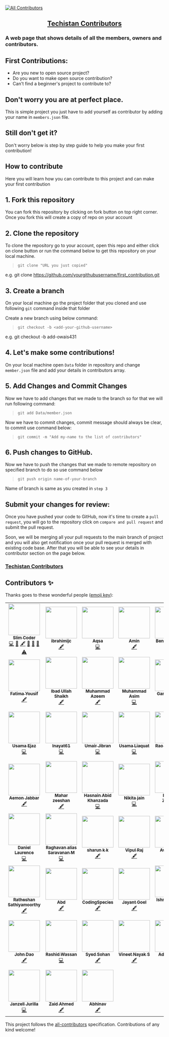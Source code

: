 
<!-- ALL-CONTRIBUTORS-BADGE:START - Do not remove or modify this section -->
[![All Contributors](https://img.shields.io/badge/all_contributors-52-orange.svg?style=flat-square)](#contributors-)
<!-- ALL-CONTRIBUTORS-BADGE:END -->
<h2 style="text-align: center;"> <a href="https://techistan-contributors.herokuapp.com/" target="_blank">Techistan Contributors</a></h2>

### A web page that shows details of all the members, owners and contributors.

## First Contributions:

- Are you new to open source project?
- Do you want to make open source contribution?
- Can't find a beginner's project to contribute to?

## Don't worry you are at perfect place.
This is simple project you just have to add yourself as contributor by adding your name in `members.json` file. 
## Still don't get it?
Don't worry below is step by step guide to help you make your first contribution!

## How to contribute

Here you will learn how you can contribute to this project and can make your first contribution

## 1. Fork this repository

You can fork this repository by clicking on fork button on top right corner. Once you fork this will create a copy of repo on your account 

## 2. Clone the repository

To clone the repository go to your account, open this repo and either click on clone button or run the command below to get this repository on your local machine.

> `git clone "URL you just copied"`

e.g. git clone https://github.com/yourgithubusername/first_contribution.git

## 3. Create a branch

On your local machine go the project folder that you cloned and use following `git` command inside that folder

Create a new branch using below command:

> `git checkout -b <add-your-github-username>`

e.g. git checkout -b add-owais431

## 4. Let's make some contributions!

On your local machine open `Data` folder in repository and change `member.json` file and add your details in contributors array.

## 5. Add Changes and Commit Changes

Now we have to add changes that we made to the branch so for that we will run following command:

> `git add Data/member.json`

Now we have to commit changes, commit message should always be clear, to commit use command below:

> `git commit -m "Add my-name to the list of contributors"`

## 6. Push changes to GitHub.

Now we have to push the changes that we made to remote repository on specified branch to do so use command below

> `git push origin name-of-your-branch`

Name of branch is same as you created in `step 3`

## Submit your changes for review:

Once you have pushed your code to GitHub, now it's time to create a `pull request`, you will go to the repository click on `compare and pull request` and submit the pull request.

Soon, we will be merging all your pull requests to the main branch of project and you will also get notification once your pull request is merged with existing code base. After that you will be able to see your details in contributor section on the page below.

### [Techistan Contributors]('https://techistan-contributors.herokuapp.com/')

## Contributors ✨

Thanks goes to these wonderful people ([emoji key](https://allcontributors.org/docs/en/emoji-key)):

<!-- ALL-CONTRIBUTORS-LIST:START - Do not remove or modify this section -->
<!-- prettier-ignore-start -->
<!-- markdownlint-disable -->
<table>
  <tr>
    <td align="center"><a href="http://slimcoder.wordpress.com"><img src="https://avatars.githubusercontent.com/u/28563357?v=4?s=100" width="100px;" alt=""/><br /><sub><b>Slim Coder</b></sub></a><br /><a href="https://github.com/devcreatives/first_contribution/commits?author=MRslimcoder" title="Code">💻</a> <a href="https://github.com/devcreatives/first_contribution/pulls?q=is%3Apr+reviewed-by%3AMRslimcoder" title="Reviewed Pull Requests">👀</a> <a href="#content-MRslimcoder" title="Content">🖋</a> <a href="https://github.com/devcreatives/first_contribution/issues?q=author%3AMRslimcoder" title="Bug reports">🐛</a> <a href="#data-MRslimcoder" title="Data">🔣</a> <a href="https://github.com/devcreatives/first_contribution/commits?author=MRslimcoder" title="Documentation">📖</a> <a href="https://github.com/devcreatives/first_contribution/commits?author=MRslimcoder" title="Tests">⚠️</a></td>
    <td align="center"><a href="https://github.com/ibrahimijc"><img src="https://avatars0.githubusercontent.com/u/33429696?v=4?s=100" width="100px;" alt=""/><br /><sub><b>ibrahimijc</b></sub></a><br /><a href="#content-ibrahimijc" title="Content">🖋</a></td>
    <td align="center"><a href="https://github.com/Aqsa48"><img src="https://avatars0.githubusercontent.com/u/21342218?v=4?s=100" width="100px;" alt=""/><br /><sub><b>Aqsa</b></sub></a><br /><a href="https://github.com/devcreatives/first_contribution/commits?author=aqsa48" title="Code">💻</a></td>
    <td align="center"><a href="https://www.upwork.com/fl/aminshoukat2"><img src="https://avatars2.githubusercontent.com/u/47177827?v=4?s=100" width="100px;" alt=""/><br /><sub><b>Amin</b></sub></a><br /><a href="#content-aminshoukat" title="Content">🖋</a></td>
    <td align="center"><a href="https://github.com/bacarpenter"><img src="https://avatars2.githubusercontent.com/u/61632829?v=4?s=100" width="100px;" alt=""/><br /><sub><b>Ben Carpenter</b></sub></a><br /><a href="https://github.com/devcreatives/first_contribution/commits?author=bacarpenter" title="Code">💻</a></td>
    <td align="center"><a href="https://about.me/mursalfk"><img src="https://avatars0.githubusercontent.com/u/36442744?v=4?s=100" width="100px;" alt=""/><br /><sub><b>Mursal Furqan</b></sub></a><br /><a href="#content-mursalfk" title="Content">🖋</a></td>
    <td align="center"><a href="https://github.com/siraiwaqarali"><img src="https://avatars1.githubusercontent.com/u/49365563?v=4?s=100" width="100px;" alt=""/><br /><sub><b>siraiwaqarali</b></sub></a><br /><a href="#content-siraiwaqarali" title="Content">🖋</a> <a href="https://github.com/devcreatives/first_contribution/commits?author=siraiwaqarali" title="Code">💻</a></td>
  </tr>
  <tr>
    <td align="center"><a href="https://github.com/FatimaYousif"><img src="https://avatars2.githubusercontent.com/u/49322171?v=4?s=100" width="100px;" alt=""/><br /><sub><b>Fatima Yousif</b></sub></a><br /><a href="#content-FatimaYousif" title="Content">🖋</a></td>
    <td align="center"><a href="http://www.linkedin.com/in/ibad-ullah-shaikh-ba4114169"><img src="https://avatars0.githubusercontent.com/u/45182517?v=4?s=100" width="100px;" alt=""/><br /><sub><b>Ibad Ullah Shaikh</b></sub></a><br /><a href="#content-ibadeeCodes" title="Content">🖋</a></td>
    <td align="center"><a href="https://github.com/AzeemSup"><img src="https://avatars1.githubusercontent.com/u/37941410?v=4?s=100" width="100px;" alt=""/><br /><sub><b>Muhammad Azeem</b></sub></a><br /><a href="#content-AzeemSup" title="Content">🖋</a></td>
    <td align="center"><a href="https://www.linkedin.com/in/asim-khaskheli/"><img src="https://avatars0.githubusercontent.com/u/46053827?v=4?s=100" width="100px;" alt=""/><br /><sub><b>Muhammad Asim</b></sub></a><br /><a href="https://github.com/devcreatives/first_contribution/commits?author=Asim-2000" title="Code">💻</a></td>
    <td align="center"><a href="http://garimasingh.netlify.app"><img src="https://avatars2.githubusercontent.com/u/44302373?v=4?s=100" width="100px;" alt=""/><br /><sub><b>Garima Singh</b></sub></a><br /><a href="https://github.com/devcreatives/first_contribution/commits?author=garimasingh128" title="Code">💻</a></td>
    <td align="center"><a href="https://kushal98.github.io/"><img src="https://avatars3.githubusercontent.com/u/26721689?v=4?s=100" width="100px;" alt=""/><br /><sub><b>Kushal Agrawal</b></sub></a><br /><a href="https://github.com/devcreatives/first_contribution/commits?author=kushal98" title="Code">💻</a></td>
    <td align="center"><a href="https://surajv311.github.io/"><img src="https://avatars0.githubusercontent.com/u/59371846?v=4?s=100" width="100px;" alt=""/><br /><sub><b>Suraj_v</b></sub></a><br /><a href="https://github.com/devcreatives/first_contribution/commits?author=Surajv311" title="Code">💻</a></td>
  </tr>
  <tr>
    <td align="center"><a href="https://github.com/UsamaEjaz0"><img src="https://avatars1.githubusercontent.com/u/45048065?v=4?s=100" width="100px;" alt=""/><br /><sub><b>Usama Ejaz</b></sub></a><br /><a href="https://github.com/devcreatives/first_contribution/commits?author=UsamaEjaz0" title="Code">💻</a></td>
    <td align="center"><a href="https://github.com/Inayat61"><img src="https://avatars2.githubusercontent.com/u/49411975?v=4?s=100" width="100px;" alt=""/><br /><sub><b>Inayat61</b></sub></a><br /><a href="https://github.com/devcreatives/first_contribution/commits?author=Inayat61" title="Code">💻</a></td>
    <td align="center"><a href="https://umairjibran.github.io/"><img src="https://avatars1.githubusercontent.com/u/43789374?v=4?s=100" width="100px;" alt=""/><br /><sub><b>Umair Jibran</b></sub></a><br /><a href="https://github.com/devcreatives/first_contribution/commits?author=UmairJibran" title="Code">💻</a></td>
    <td align="center"><a href="https://about.me/usamaliaquat"><img src="https://avatars0.githubusercontent.com/u/33973828?v=4?s=100" width="100px;" alt=""/><br /><sub><b>Usama Liaquat</b></sub></a><br /><a href="https://github.com/devcreatives/first_contribution/commits?author=Usamaliaquat123" title="Code">💻</a></td>
    <td align="center"><a href="https://www.fourcodex.com/"><img src="https://avatars1.githubusercontent.com/u/43249290?v=4?s=100" width="100px;" alt=""/><br /><sub><b>Rao Ubaidullah </b></sub></a><br /><a href="https://github.com/devcreatives/first_contribution/commits?author=ubaidrao" title="Code">💻</a></td>
    <td align="center"><a href="https://github.com/deolekarmayuresh"><img src="https://avatars1.githubusercontent.com/u/49904576?v=4?s=100" width="100px;" alt=""/><br /><sub><b>Mayuresh Deolekar</b></sub></a><br /><a href="https://github.com/devcreatives/first_contribution/commits?author=deolekarmayuresh" title="Code">💻</a></td>
    <td align="center"><a href="https://github.com/LaibaMemon"><img src="https://avatars3.githubusercontent.com/u/49434426?v=4?s=100" width="100px;" alt=""/><br /><sub><b>LaibaMemon</b></sub></a><br /><a href="https://github.com/devcreatives/first_contribution/commits?author=LaibaMemon" title="Code">💻</a></td>
  </tr>
  <tr>
    <td align="center"><a href="http://linkedin.com/in/aemon-jabbar-b833a11b1"><img src="https://avatars3.githubusercontent.com/u/49372579?v=4?s=100" width="100px;" alt=""/><br /><sub><b>Aemon Jabbar</b></sub></a><br /><a href="#content-Aemonjabbar" title="Content">🖋</a></td>
    <td align="center"><a href="https://github.com/zeeshanmahar007"><img src="https://avatars2.githubusercontent.com/u/50893618?v=4?s=100" width="100px;" alt=""/><br /><sub><b>Mahar zeeshan</b></sub></a><br /><a href="#content-zeeshanmahar007" title="Content">🖋</a></td>
    <td align="center"><a href="https://github.com/haniabidkz"><img src="https://avatars.githubusercontent.com/u/38761599?v=4?s=100" width="100px;" alt=""/><br /><sub><b>Hasnain Abid Khanzada</b></sub></a><br /><a href="https://github.com/devcreatives/first_contribution/commits?author=haniabidkz" title="Code">💻</a></td>
    <td align="center"><a href="https://github.com/nikita-jain-01"><img src="https://avatars.githubusercontent.com/u/72670446?v=4?s=100" width="100px;" alt=""/><br /><sub><b>Nikita jain</b></sub></a><br /><a href="https://github.com/devcreatives/first_contribution/commits?author=nikita-jain-01" title="Code">💻</a></td>
    <td align="center"><a href="https://github.com/pratikpz18"><img src="https://avatars.githubusercontent.com/u/67961996?v=4?s=100" width="100px;" alt=""/><br /><sub><b>Pratik S Zinjurde</b></sub></a><br /><a href="https://github.com/devcreatives/first_contribution/commits?author=pratikpz18" title="Code">💻</a></td>
    <td align="center"><a href="https://github.com/sharmas1ddharth"><img src="https://avatars.githubusercontent.com/u/57269591?v=4?s=100" width="100px;" alt=""/><br /><sub><b>Siddharth Sharma</b></sub></a><br /><a href="#content-sharmas1ddharth" title="Content">🖋</a></td>
    <td align="center"><a href="https://github.com/Severus-Matthew"><img src="https://avatars.githubusercontent.com/u/55323775?v=4?s=100" width="100px;" alt=""/><br /><sub><b>Manvi Jha</b></sub></a><br /><a href="#content-Severus-Matthew" title="Content">🖋</a></td>
  </tr>
  <tr>
    <td align="center"><a href="https://github.com/dlaurence269"><img src="https://avatars.githubusercontent.com/u/24442829?v=4?s=100" width="100px;" alt=""/><br /><sub><b>Daniel Laurence</b></sub></a><br /><a href="https://github.com/devcreatives/first_contribution/commits?author=dlaurence269" title="Code">💻</a></td>
    <td align="center"><a href="http://raghsonline.com/blog"><img src="https://avatars.githubusercontent.com/u/1222999?v=4?s=100" width="100px;" alt=""/><br /><sub><b>Raghavan alias Saravanan M</b></sub></a><br /><a href="https://github.com/devcreatives/first_contribution/commits?author=itsraghz" title="Code">💻</a></td>
    <td align="center"><a href="http://kksharun.in"><img src="https://avatars.githubusercontent.com/u/21285883?v=4?s=100" width="100px;" alt=""/><br /><sub><b>sharun k k</b></sub></a><br /><a href="#content-sharunspi" title="Content">🖋</a></td>
    <td align="center"><a href="https://github.com/VipulRaj-123"><img src="https://avatars.githubusercontent.com/u/57625616?v=4?s=100" width="100px;" alt=""/><br /><sub><b>Vipul Raj</b></sub></a><br /><a href="#content-VipulRaj-123" title="Content">🖋</a></td>
    <td align="center"><a href="https://github.com/AvidCoder101"><img src="https://avatars.githubusercontent.com/u/70807684?v=4?s=100" width="100px;" alt=""/><br /><sub><b>AvidCoder</b></sub></a><br /><a href="https://github.com/devcreatives/first_contribution/commits?author=AvidCoder101" title="Code">💻</a> <a href="#content-AvidCoder101" title="Content">🖋</a></td>
    <td align="center"><a href="http://shadowprince.vercel.app"><img src="https://avatars.githubusercontent.com/u/59025976?v=4?s=100" width="100px;" alt=""/><br /><sub><b>Sai Kishore</b></sub></a><br /><a href="#content-shadow-prince" title="Content">🖋</a></td>
    <td align="center"><a href="https://github.com/Alwaz"><img src="https://avatars.githubusercontent.com/u/49204941?v=4?s=100" width="100px;" alt=""/><br /><sub><b>Alwaz</b></sub></a><br /><a href="#content-Alwaz" title="Content">🖋</a></td>
  </tr>
  <tr>
    <td align="center"><a href="http://linkedin.com/in/ratheshan-sathiyamoorthy-3aa2891b9"><img src="https://avatars.githubusercontent.com/u/37710130?v=4?s=100" width="100px;" alt=""/><br /><sub><b>Ratheshan Sathiyamoorthy</b></sub></a><br /><a href="#content-Ratheshan03" title="Content">🖋</a></td>
    <td align="center"><a href="https://github.com/abd-ar"><img src="https://avatars.githubusercontent.com/u/87899654?v=4?s=100" width="100px;" alt=""/><br /><sub><b>Abd</b></sub></a><br /><a href="#content-abd-ar" title="Content">🖋</a></td>
    <td align="center"><a href="https://codingspecies.github.io/MeAndMyApps/"><img src="https://avatars.githubusercontent.com/u/70807500?v=4?s=100" width="100px;" alt=""/><br /><sub><b>CodingSpecies</b></sub></a><br /><a href="#content-CodingSpecies" title="Content">🖋</a></td>
    <td align="center"><a href="http://JayantGoel001.github.io"><img src="https://avatars.githubusercontent.com/u/54479676?v=4?s=100" width="100px;" alt=""/><br /><sub><b>Jayant Goel</b></sub></a><br /><a href="#content-JayantGoel001" title="Content">🖋</a></td>
    <td align="center"><a href="https://github.com/ahmedishraq"><img src="https://avatars.githubusercontent.com/u/54831190?v=4?s=100" width="100px;" alt=""/><br /><sub><b>Ishraq Ahmed Esha</b></sub></a><br /><a href="https://github.com/devcreatives/first_contribution/commits?author=ahmedishraq" title="Code">💻</a></td>
    <td align="center"><a href="http://youtube.com/channel/UCAgAVl_Nmt2F0uNkVCah6PQ"><img src="https://avatars.githubusercontent.com/u/37421316?v=4?s=100" width="100px;" alt=""/><br /><sub><b>Aayush Jain</b></sub></a><br /><a href="#content-aayush89890" title="Content">🖋</a></td>
    <td align="center"><a href="https://github.com/KhushiBhambri"><img src="https://avatars.githubusercontent.com/u/64163023?v=4?s=100" width="100px;" alt=""/><br /><sub><b>Khushi </b></sub></a><br /><a href="#content-KhushiBhambri" title="Content">🖋</a></td>
  </tr>
  <tr>
    <td align="center"><a href="https://github.com/johndao1005"><img src="https://avatars.githubusercontent.com/u/68571078?v=4?s=100" width="100px;" alt=""/><br /><sub><b>John Dao</b></sub></a><br /><a href="#content-johndao1005" title="Content">🖋</a></td>
    <td align="center"><a href="http://rashidwassan.github.io"><img src="https://avatars.githubusercontent.com/u/60597290?v=4?s=100" width="100px;" alt=""/><br /><sub><b>Rashid Wassan</b></sub></a><br /><a href="https://github.com/devcreatives/first_contribution/commits?author=RashidWassan" title="Code">💻</a></td>
    <td align="center"><a href="https://github.com/syedsohan"><img src="https://avatars.githubusercontent.com/u/63908584?v=4?s=100" width="100px;" alt=""/><br /><sub><b>Syed Sohan</b></sub></a><br /><a href="#content-syedsohan" title="Content">🖋</a></td>
    <td align="center"><a href="https://sites.google.com/view/vineetnayaks"><img src="https://avatars.githubusercontent.com/u/41694108?v=4?s=100" width="100px;" alt=""/><br /><sub><b>Vineet Nayak S</b></sub></a><br /><a href="#content-vineetnayak777" title="Content">🖋</a></td>
    <td align="center"><a href="https://github.com/adityatheoctocatdev"><img src="https://avatars.githubusercontent.com/u/52347812?v=4?s=100" width="100px;" alt=""/><br /><sub><b>Aditya Patel</b></sub></a><br /><a href="#content-adityatheoctocatdev" title="Content">🖋</a></td>
    <td align="center"><a href="http://ankybot.netlify.app/"><img src="https://avatars.githubusercontent.com/u/52345268?v=4?s=100" width="100px;" alt=""/><br /><sub><b>Ankit Shrivastava</b></sub></a><br /><a href="#content-ankyBot" title="Content">🖋</a></td>
    <td align="center"><a href="http://ʕ•̫͡•ʔ-̫͡-(̾●̮̮̃̾•̃̾)۶٩(̾●̮̮̃̾•̃̾)-̫͡-ʕ•͓͡•ʔ-̫͡-(̾●̮̮̃̾•̃̾)۶٩(̾●̮̮̃̾•̃̾)-̫͡-ʕ•͓͡•ʔ"><img src="https://avatars.githubusercontent.com/u/61884038?v=4?s=100" width="100px;" alt=""/><br /><sub><b>Aleksey Voko</b></sub></a><br /><a href="https://github.com/devcreatives/first_contribution/commits?author=Aleksey-Voko" title="Code">💻</a></td>
  </tr>
  <tr>
    <td align="center"><a href="http://janzell.github.io"><img src="https://avatars.githubusercontent.com/u/1677522?v=4?s=100" width="100px;" alt=""/><br /><sub><b>Janzell Jurilla</b></sub></a><br /><a href="https://github.com/devcreatives/first_contribution/commits?author=janzell" title="Code">💻</a></td>
    <td align="center"><a href="http://iamzaidsoomro.github.io/Zaid_Ahmed/"><img src="https://avatars.githubusercontent.com/u/75375280?v=4?s=100" width="100px;" alt=""/><br /><sub><b>Zaid Ahmed</b></sub></a><br /><a href="#content-iamzaidsoomro" title="Content">🖋</a></td>
    <td align="center"><a href="http://abhi6722.in"><img src="https://avatars.githubusercontent.com/u/62201123?v=4?s=100" width="100px;" alt=""/><br /><sub><b>Abhinav</b></sub></a><br /><a href="#content-Abhi6722" title="Content">🖋</a></td>
  </tr>
</table>

<!-- markdownlint-restore -->
<!-- prettier-ignore-end -->

<!-- ALL-CONTRIBUTORS-LIST:END -->

This project follows the [all-contributors](https://github.com/all-contributors/all-contributors) specification. Contributions of any kind welcome!
